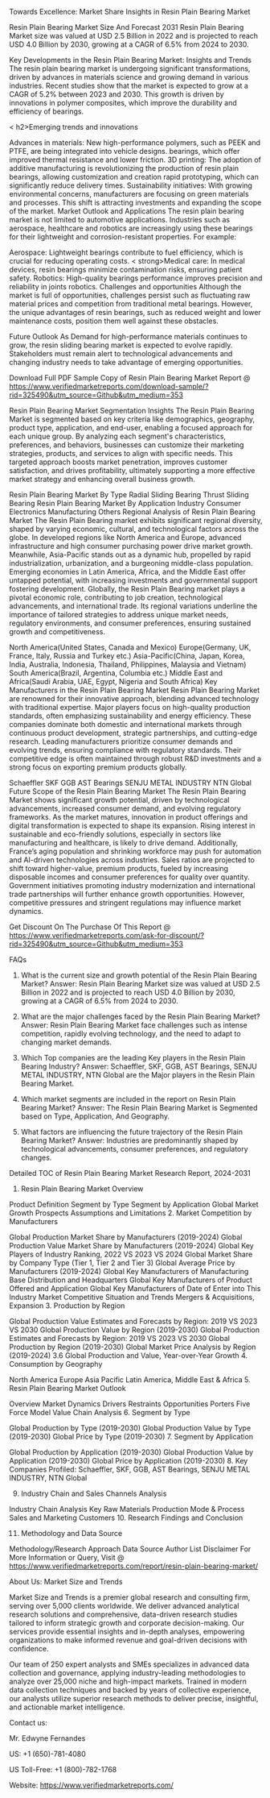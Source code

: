 Towards Excellence: Market Share Insights in Resin Plain Bearing Market


Resin Plain Bearing Market Size And Forecast 2031
Resin Plain Bearing Market size was valued at USD 2.5 Billion in 2022 and is projected to reach USD 4.0 Billion by 2030, growing at a CAGR of 6.5% from 2024 to 2030.

Key Developments in the Resin Plain Bearing Market: Insights and Trends
The resin plain bearing market is undergoing significant transformations, driven by advances in materials science and growing demand in various industries. Recent studies show that the market is expected to grow at a CAGR of 5.2% between 2023 and 2030. This growth is driven by innovations in polymer composites, which improve the durability and efficiency of bearings.

< h2>Emerging trends and innovations

Advances in materials: New high-performance polymers, such as PEEK and PTFE, are being integrated into vehicle designs. bearings, which offer improved thermal resistance and lower friction.
3D printing: The adoption of additive manufacturing is revolutionizing the production of resin plain bearings, allowing customization and creation rapid prototyping, which can significantly reduce delivery times.
Sustainability initiatives: With growing environmental concerns, manufacturers are focusing on green materials and processes. This shift is attracting investments and expanding the scope of the market.
Market Outlook and Applications
The resin plain bearing market is not limited to automotive applications. Industries such as aerospace, healthcare and robotics are increasingly using these bearings for their lightweight and corrosion-resistant properties. For example:

Aerospace: Lightweight bearings contribute to fuel efficiency, which is crucial for reducing operating costs.
< strong>Medical care: In medical devices, resin bearings minimize contamination risks, ensuring patient safety.
Robotics: High-quality bearings performance improves precision and reliability in joints robotics.
Challenges and opportunities
Although the market is full of opportunities, challenges persist such as fluctuating raw material prices and competition from traditional metal bearings. However, the unique advantages of resin bearings, such as reduced weight and lower maintenance costs, position them well against these obstacles.

Future Outlook
As Demand for high-performance materials continues to grow, the resin sliding bearing market is expected to evolve rapidly. Stakeholders must remain alert to technological advancements and changing industry needs to take advantage of emerging opportunities.

Download Full PDF Sample Copy of Resin Plain Bearing Market Report @ https://www.verifiedmarketreports.com/download-sample/?rid=325490&utm_source=Github&utm_medium=353

Resin Plain Bearing Market Segmentation Insights
The Resin Plain Bearing Market is segmented based on key criteria like demographics, geography, product type, application, and end-user, enabling a focused approach for each unique group. By analyzing each segment's characteristics, preferences, and behaviors, businesses can customize their marketing strategies, products, and services to align with specific needs. This targeted approach boosts market penetration, improves customer satisfaction, and drives profitability, ultimately supporting a more effective market strategy and enhancing overall business growth.

Resin Plain Bearing Market By Type
Radial Sliding Bearing
Thrust Sliding Bearing
Resin Plain Bearing Market By Application
Industry
Consumer Electronics
Manufacturing
Others
Regional Analysis of Resin Plain Bearing Market
The Resin Plain Bearing market exhibits significant regional diversity, shaped by varying economic, cultural, and technological factors across the globe. In developed regions like North America and Europe, advanced infrastructure and high consumer purchasing power drive market growth. Meanwhile, Asia-Pacific stands out as a dynamic hub, propelled by rapid industrialization, urbanization, and a burgeoning middle-class population. Emerging economies in Latin America, Africa, and the Middle East offer untapped potential, with increasing investments and governmental support fostering development. Globally, the Resin Plain Bearing market plays a pivotal economic role, contributing to job creation, technological advancements, and international trade. Its regional variations underline the importance of tailored strategies to address unique market needs, regulatory environments, and consumer preferences, ensuring sustained growth and competitiveness.

North America(United States, Canada and Mexico)
Europe(Germany, UK, France, Italy, Russia and Turkey etc.)
Asia-Pacific(China, Japan, Korea, India, Australia, Indonesia, Thailand, Philippines, Malaysia and Vietnam)
South America(Brazil, Argentina, Columbia etc.)
Middle East and Africa(Saudi Arabia, UAE, Egypt, Nigeria and South Africa)
Key Manufacturers in the Resin Plain Bearing Market
Resin Plain Bearing Market are renowned for their innovative approach, blending advanced technology with traditional expertise. Major players focus on high-quality production standards, often emphasizing sustainability and energy efficiency. These companies dominate both domestic and international markets through continuous product development, strategic partnerships, and cutting-edge research. Leading manufacturers prioritize consumer demands and evolving trends, ensuring compliance with regulatory standards. Their competitive edge is often maintained through robust R&D investments and a strong focus on exporting premium products globally.

Schaeffler
SKF
GGB
AST Bearings
SENJU METAL INDUSTRY
NTN Global
Future Scope of the Resin Plain Bearing Market
The Resin Plain Bearing Market shows significant growth potential, driven by technological advancements, increased consumer demand, and evolving regulatory frameworks. As the market matures, innovation in product offerings and digital transformation is expected to shape its expansion. Rising interest in sustainable and eco-friendly solutions, especially in sectors like manufacturing and healthcare, is likely to drive demand. Additionally, France’s aging population and shrinking workforce may push for automation and AI-driven technologies across industries. Sales ratios are projected to shift toward higher-value, premium products, fueled by increasing disposable incomes and consumer preferences for quality over quantity. Government initiatives promoting industry modernization and international trade partnerships will further enhance growth opportunities. However, competitive pressures and stringent regulations may influence market dynamics.

Get Discount On The Purchase Of This Report @ https://www.verifiedmarketreports.com/ask-for-discount/?rid=325490&utm_source=Github&utm_medium=353

FAQs
1. What is the current size and growth potential of the Resin Plain Bearing Market?
Answer: Resin Plain Bearing Market size was valued at USD 2.5 Billion in 2022 and is projected to reach USD 4.0 Billion by 2030, growing at a CAGR of 6.5% from 2024 to 2030.

2. What are the major challenges faced by the Resin Plain Bearing Market?
Answer: Resin Plain Bearing Market face challenges such as intense competition, rapidly evolving technology, and the need to adapt to changing market demands.

3. Which Top companies are the leading Key players in the Resin Plain Bearing Industry?
Answer: Schaeffler, SKF, GGB, AST Bearings, SENJU METAL INDUSTRY, NTN Global are the Major players in the Resin Plain Bearing Market.

4. Which market segments are included in the report on Resin Plain Bearing Market?
Answer: The Resin Plain Bearing Market is Segmented based on Type, Application, And Geography.

5. What factors are influencing the future trajectory of the Resin Plain Bearing Market?
Answer: Industries are predominantly shaped by technological advancements, consumer preferences, and regulatory changes.

Detailed TOC of Resin Plain Bearing Market Research Report, 2024-2031
1. Resin Plain Bearing Market Overview

Product Definition
Segment by Type
Segment by Application
Global Market Growth Prospects
Assumptions and Limitations
2. Market Competition by Manufacturers

Global Production Market Share by Manufacturers (2019-2024)
Global Production Value Market Share by Manufacturers (2019-2024)
Global Key Players of Industry Ranking, 2022 VS 2023 VS 2024
Global Market Share by Company Type (Tier 1, Tier 2 and Tier 3)
Global Average Price by Manufacturers (2019-2024)
Global Key Manufacturers of Manufacturing Base Distribution and Headquarters
Global Key Manufacturers of Product Offered and Application
Global Key Manufacturers of Date of Enter into This Industry
Market Competitive Situation and Trends
Mergers & Acquisitions, Expansion
3. Production by Region

Global Production Value Estimates and Forecasts by Region: 2019 VS 2023 VS 2030
Global Production Value by Region (2019-2030)
Global Production Estimates and Forecasts by Region: 2019 VS 2023 VS 2030
Global Production by Region (2019-2030)
Global Market Price Analysis by Region (2019-2024) 3.6 Global Production and Value, Year-over-Year Growth
4. Consumption by Geography

North America
Europe
Asia Pacific
Latin America, Middle East & Africa
5. Resin Plain Bearing Market Outlook

Overview
Market Dynamics
Drivers
Restraints
Opportunities
Porters Five Force Model
Value Chain Analysis 
6. Segment by Type

Global Production by Type (2019-2030)
Global Production Value by Type (2019-2030)
Global Price by Type (2019-2030)
7. Segment by Application

Global Production by Application (2019-2030)
Global Production Value by Application (2019-2030)
Global Price by Application (2019-2030)
8. Key Companies Profiled: Schaeffler, SKF, GGB, AST Bearings, SENJU METAL INDUSTRY, NTN Global

9. Industry Chain and Sales Channels Analysis

Industry Chain Analysis
Key Raw Materials
Production Mode & Process
Sales and Marketing
Customers
10. Research Findings and Conclusion

11. Methodology and Data Source

Methodology/Research Approach
Data Source
Author List
Disclaimer
For More Information or Query, Visit @ https://www.verifiedmarketreports.com/report/resin-plain-bearing-market/

About Us: Market Size and Trends

Market Size and Trends is a premier global research and consulting firm, serving over 5,000 clients worldwide. We deliver advanced analytical research solutions and comprehensive, data-driven research studies tailored to inform strategic growth and corporate decision-making. Our services provide essential insights and in-depth analyses, empowering organizations to make informed revenue and goal-driven decisions with confidence.

Our team of 250 expert analysts and SMEs specializes in advanced data collection and governance, applying industry-leading methodologies to analyze over 25,000 niche and high-impact markets. Trained in modern data collection techniques and backed by years of collective experience, our analysts utilize superior research methods to deliver precise, insightful, and actionable market intelligence.

Contact us:

Mr. Edwyne Fernandes

US: +1 (650)-781-4080

US Toll-Free: +1 (800)-782-1768

Website: https://www.verifiedmarketreports.com/
